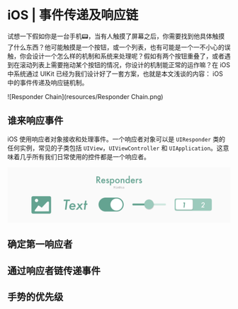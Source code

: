 # iOS | 事件传递及响应链

试想一下假如你是一台手机📟，当有人触摸了屏幕之后，你需要找到他具体触摸了什么东西？他可能触摸是一个按钮，或一个列表，也有可能是一个一不小心的误触，你会设计一个怎么样的机制和系统来处理呢？假如有两个按钮重叠了，或者遇到在滚动列表上需要拖动某个按钮的情况，你设计的机制能正常的运作嘛？在 iOS 中系统通过 UIKit 已经为我们设计好了一套方案，也就是本文浅谈的内容： iOS 中的事件传递及响应链机制。

![Responder Chain](resources/Responder Chain.png)

<!--more-->

## 谁来响应事件

iOS 使用响应者对象接收和处理事件。一个响应者对象可以是 `UIResponder` 类的任何实例，常见的子类包括 `UIView`，`UIViewController` 和 `UIApplication`。这意味着几乎所有我们日常使用的控件都是一个响应者。

![Responders](resources/Responders.png)

## 确定第一响应者

## 通过响应者链传递事件

## 手势的优先级

